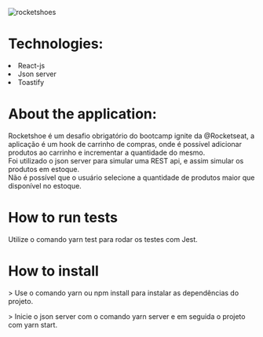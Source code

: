 ![rocketshoes](https://user-images.githubusercontent.com/55575751/146587675-72cb253f-b2b2-40de-b5e8-2d756299d02d.gif)

<h1> Technologies: </h1>

<li> React-js </li>
<li> Json server </li>
<li> Toastify </li>

<h1>About the application: </h1>

<p>Rocketshoe é um desafio obrigatório do bootcamp ignite da @Rocketseat, a aplicação é um hook de carrinho de compras, onde é possível adicionar produtos ao carrinho e incrementar a quantidade do mesmo.

<br/>
Foi utilizado o json server para simular uma REST api, e assim simular os produtos em estoque. 
<br/>Não é possível que o usuário selecione a quantidade de produtos maior que disponível no estoque.
</p>

<h1> How to run tests </h1>

<p> Utilize o comando yarn test para rodar os testes com Jest.</p>

<h1> How to install </h1>

<p> > Use o comando yarn ou npm install para instalar as dependências do projeto. </p>
<p> > Inicie o json server com o comando yarn server e em seguida o projeto com yarn start. </p>
